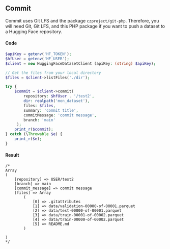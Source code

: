 ## Commit

Commit uses Git LFS and the package `czproject/git-php`. Therefore, you will need Git, Git LFS, and this PHP package if you want to push a dataset to a Hugging Face repository.

#### Code

```php
$apiKey = getenv('HF_TOKEN');
$hfUser = getenv('HF_USER');
$client = new HuggingFaceDatasetClient (apiKey: (string) $apiKey);

// Get the files from your local directory
$files = $client->listFiles('./dir');

try {
    $commit = $client->commit(
        repository: $hfUser . '/test2', 
        dir: realpath('mon_dataset'), 
        files: $files, 
        summary: 'commit title', 
        commitMessage: 'commit message',
        branch: 'main'
     );
    print_r($commit);
} catch (\Throwable $e) {
    print_r($e);
}

```


#### Result

```text
/*
Array
(
    [repository] => USER/test2
    [branch] => main
    [commit_message] => commit message
    [files] => Array
        (
            [0] => .gitattributes
            [1] => data/validation-00000-of-00001.parquet
            [2] => data/test-00000-of-00001.parquet
            [3] => data/train-00001-of-00002.parquet
            [4] => data/train-00000-of-00002.parquet
            [5] => README.md
        )

)
*/
```
